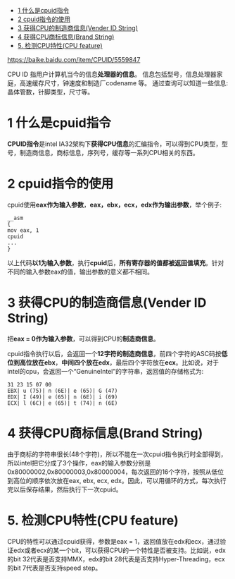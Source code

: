 
<!-- @import "[TOC]" {cmd="toc" depthFrom=1 depthTo=6 orderedList=false} -->

<!-- code_chunk_output -->

* [1 什么是cpuid指令](#1-什么是cpuid指令)
* [2 cpuid指令的使用](#2-cpuid指令的使用)
* [3 获得CPU的制造商信息(Vender ID String)](#3-获得cpu的制造商信息vender-id-string)
* [4 获得CPU商标信息(Brand String)](#4-获得cpu商标信息brand-string)
* [5. 检测CPU特性(CPU feature)](#5-检测cpu特性cpu-feature)

<!-- /code_chunk_output -->

https://baike.baidu.com/item/CPUID/5559847

CPU ID 指用户计算机当今的信息**处理器的信息**。 信息包括型号，信息处理器家庭，高速缓存尺寸，钟速度和制造厂codename 等。 通过查询可以知道一些信息: 晶体管数，针脚类型，尺寸等。

# 1 什么是cpuid指令

**CPUID指令**是intel IA32架构下**获得CPU信息**的汇编指令，可以得到CPU类型，型号，制造商信息，商标信息，序列号，缓存等一系列CPU相关的东西。

# 2 cpuid指令的使用

cpuid使用**eax作为输入参数**，**eax，ebx，ecx，edx作为输出参数**，举个例子:

```x86asm
__asm
{
mov eax, 1
cpuid
...
}
```

以上代码**以1为输入参数**，执行**cpuid**后，**所有寄存器的值都被返回值填充**。针对不同的输入参数eax的值，输出参数的意义都不相同。

# 3 获得CPU的制造商信息(Vender ID String)

把**eax = 0作为输入参数**，可以得到CPU的**制造商信息**。

cpuid指令执行以后，会返回一个**12字符的制造商信息**，前四个字符的ASC码按**低位到高位放在ebx**，**中间四个放在edx**，最后四个字符放在**ecx**。比如说，对于intel的cpu，会返回一个“GenuineIntel”的字符串，返回值的存储格式为:

```
31 23 15 07 00
EBX| u (75)| n (6E)| e (65)| G (47)
EDX| I (49)| e (65)| n (6E)| i (69)
ECX| l (6C)| e (65)| t (74)| n (6E)
```

# 4 获得CPU商标信息(Brand String)

由于商标的字符串很长(48个字符)，所以不能在一次cpuid指令执行时全部得到，所以intel把它分成了3个操作，eax的输入参数分别是0x80000002,0x80000003,0x80000004，每次返回的16个字符，按照从低位到高位的顺序依次放在eax, ebx, ecx, edx。因此，可以用循环的方式，每次执行完以后保存结果，然后执行下一次cpuid。

# 5. 检测CPU特性(CPU feature)

CPU的特性可以通过cpuid获得，参数是eax = 1，返回值放在edx和ecx，通过验证edx或者ecx的某一个bit，可以获得CPU的一个特性是否被支持。比如说，edx的bit 32代表是否支持MMX，edx的bit 28代表是否支持Hyper-Threading，ecx的bit 7代表是否支持speed step。